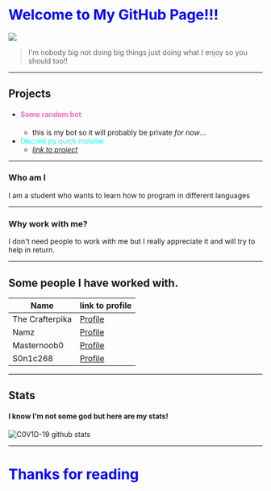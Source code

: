
# <span style="color:blue">Welcome to My GitHub Page!!!</span>
![](https://komarev.com/ghpvc/?username=C0V1D-19&color=green)
> I'm nobody big
 not doing big things
just doing what I enjoy
so you should too!! 

---
## Projects
* #### <span style="color: hotpink">Some random bot</span>
   * this is my bot so it will probably be private *for now*...
* <span style="color:cyan">Discord py quick installer</span>
   * *[link to project](https://github.com/C0V1D-19/discord-py-quick-install)*
---

### Who am I
I am a student who wants to learn how to program in different languages
___
### Why work with me?
I don't need people to work with me but I really appreciate it and will try to help in return.
___

## Some people I have worked with.
| Name  | link to profile |
| ----- | --------------- |
|  The Crafterpika | [Profile](https://github.com/CrafterPika) |
| Namz | [Profile](https://github.com/namzop)|
| Masternoob0 | [Profile](https://github.com/MasterNoob0)|
| S0n1c268 | [Profile](https://github.com/s0n1c268)|
---
## Stats
#### I know I'm not some god but here are my stats!
![C0V1D-19 github stats](https://github-readme-stats.vercel.app/api?username=C0V1D-19&show_icons=true&theme=radical)

---
# <span style="color:blue" >Thanks for reading</span>
